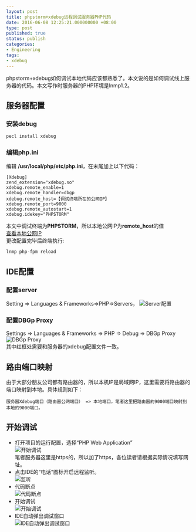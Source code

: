 ```yaml
---
layout: post
title: phpstorm+xdebug远程调试服务器PHP代码
date: 2016-06-08 12:25:21.000000000 +08:00
type: post
published: true
status: publish
categories:
- Engineering
tags:
- xdebug
---
```

phpstorm+xdebug如何调试本地代码应该都熟悉了。本文说的是如何调试线上服务器的代码。本文写作时服务器的PHP环境是lnmp1.2。

## 服务器配置
### 安装debug

```bash
pecl install xdebug
```

### 编辑php.ini
编辑 **/usr/local/php/etc/php.ini**，在末尾加上以下代码：

```
[Xdebug]
zend_extension="xdebug.so"
xdebug.remote_enable=1
xdebug.remote_handler=dbgp
xdebug.remote_host=【调试终端所在的公网IP】
xdebug.remote_port=9000
xdebug.remote_autostart=1
xdebug.idekey="PHPSTORM"
```

本文中调试终端为**PHPSTORM**，所以本地公网IP为**remote_host**的值   
[查看本地公网IP](http://www.ip138.com)   
更改配置完毕后终端执行:

```bash
lnmp php-fpm reload
```

## IDE配置
### 配置server
Setting => Languages & Frameworks=>PHP=>Servers，
![Server配置](https://og5r5kasb.qnssl.com/wp-content/uploads/2016/06/QQ%E5%9B%BE%E7%89%8720160608121441.png)   
### 配置DBGp Proxy
Settings => Languages & Frameworks => PHP => Debug => DBGp Proxy
![DBGp Proxy](https://og5r5kasb.qnssl.com/wp-content/uploads/2016/06/QQ%E5%9B%BE%E7%89%8720160608121659.png)   
其中红框处需要和服务器的xdebug配置文件一致。
## 路由端口映射
由于大部分朋友公司都有路由器的，所以本机IP是局域网IP，这里需要将路由器的端口映射到本地。具体规则如下：

```
服务器Xdebug端口（路由器公网端口） => 本地端口，笔者这里把路由器的9000端口映射到本地的9000端口。
```

## 开始调试
+ 打开项目的运行配置，选择“PHP Web Application”   
![开始调试](https://og5r5kasb.qnssl.com/wp-content/uploads/2016/06/QQ%E5%9B%BE%E7%89%8720160608122018.png)   
笔者服务器这里是https的，所以加了https，各位读者请根据实际情况填写网址。
+ 点击IDE的“电话”图标开启远程监听。   
![监听](https://og5r5kasb.qnssl.com/wp-content/uploads/2016/06/QQ%E6%88%AA%E5%9B%BE20160608122148.png)   
+ 代码断点   
![代码断点](https://og5r5kasb.qnssl.com/wp-content/uploads/2016/06/QQ%E6%88%AA%E5%9B%BE20160608122222.png)   
+ 开始调试   
![开始调试](https://og5r5kasb.qnssl.com/wp-content/uploads/2016/06/QQ%E6%88%AA%E5%9B%BE20160608122259.png)   
+ IDE自动弹出调试窗口   
![IDE自动弹出调试窗口](https://og5r5kasb.qnssl.com/wp-content/uploads/2016/06/QQ%E6%88%AA%E5%9B%BE20160608122347.png)   